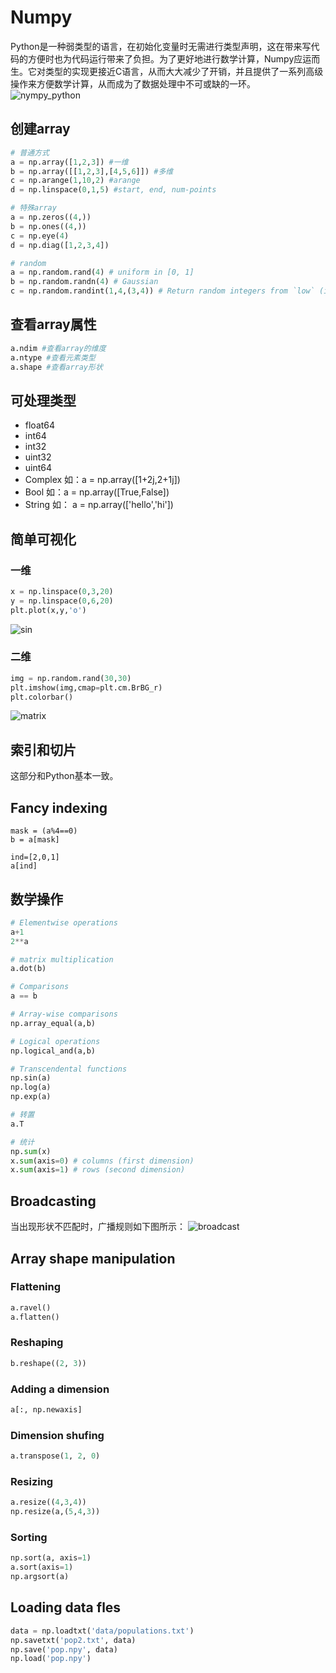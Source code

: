 # Numpy

Python是一种弱类型的语言，在初始化变量时无需进行类型声明，这在带来写代码的方便时也为代码运行带来了负担。为了更好地进行数学计算，Numpy应运而生。它对类型的实现更接近C语言，从而大大减少了开销，并且提供了一系列高级操作来方便数学计算，从而成为了数据处理中不可或缺的一环。
![nympy_python](figures/intro.png)


## 创建array

```python
# 普通方式
a = np.array([1,2,3]) #一维
b = np.array([[1,2,3],[4,5,6]]) #多维
c = np.arange(1,10,2) #arange
d = np.linspace(0,1,5) #start, end, num-points

# 特殊array
a = np.zeros((4,))
b = np.ones((4,))
c = np.eye(4)
d = np.diag([1,2,3,4])

# random
a = np.random.rand(4) # uniform in [0, 1]
b = np.random.randn(4) # Gaussian
c = np.random.randint(1,4,(3,4)) # Return random integers from `low` (inclusive) to `high` (exclusive).
```

## 查看array属性

```python
a.ndim #查看array的维度
a.ntype #查看元素类型
a.shape #查看array形状
```

## 可处理类型

- float64
- int64
- int32
- uint32
- uint64
- Complex 如：a = np.array([1+2j,2+1j])
- Bool 如：a = np.array([True,False])
- String 如： a = np.array(['hello','hi'])

## 简单可视化

### 一维
```python
x = np.linspace(0,3,20)
y = np.linspace(0,6,20)
plt.plot(x,y,'o')
```
![sin](figures/sin.jpg)

### 二维
```python
img = np.random.rand(30,30)
plt.imshow(img,cmap=plt.cm.BrBG_r)
plt.colorbar()
```
![matrix](figures/matrix_vis.png)

## 索引和切片

这部分和Python基本一致。

## Fancy indexing

```
mask = (a%4==0)
b = a[mask]

ind=[2,0,1]
a[ind]
```

## 数学操作

```python
# Elementwise operations
a+1
2**a

# matrix multiplication
a.dot(b)

# Comparisons
a == b

# Array-wise comparisons
np.array_equal(a,b)

# Logical operations
np.logical_and(a,b)

# Transcendental functions
np.sin(a)
np.log(a)
np.exp(a)

# 转置
a.T

# 统计
np.sum(x)
x.sum(axis=0) # columns (first dimension)
x.sum(axis=1) # rows (second dimension)

```

## Broadcasting

当出现形状不匹配时，广播规则如下图所示：
![broadcast](figures/broadcast.PNG)

## Array shape manipulation

### Flattening

```python
a.ravel()
a.flatten()
```

### Reshaping

```python
b.reshape((2, 3))
```

### Adding a dimension

```python
a[:, np.newaxis]
```

### Dimension shufing

```python
a.transpose(1, 2, 0)
```

### Resizing

```python
a.resize((4,3,4))
np.resize(a,(5,4,3))
```

### Sorting

```python
np.sort(a, axis=1)
a.sort(axis=1)
np.argsort(a)
```

## Loading data fles

```python
data = np.loadtxt('data/populations.txt')
np.savetxt('pop2.txt', data)
np.save('pop.npy', data)
np.load('pop.npy')
```


